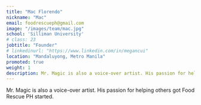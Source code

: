 ```yaml
---
title: "Mac Florendo"
nickname: "Mac"
email: foodrescueph@gmail.com
image: "/images/team/mac.jpg"
school: 'Silliman University'
# class: 23
jobtitle: "Founder"
# linkedinurl: "https://www.linkedin.com/in/megancui"
location: "Mandaluyong, Metro Manila"
promoted: true
weight: 1
description: Mr. Magic is also a voice-over artist. His passion for helping others got Food Rescue PH started.
---
```


Mr. Magic is also a voice-over artist. His passion for helping others got Food Rescue PH started.